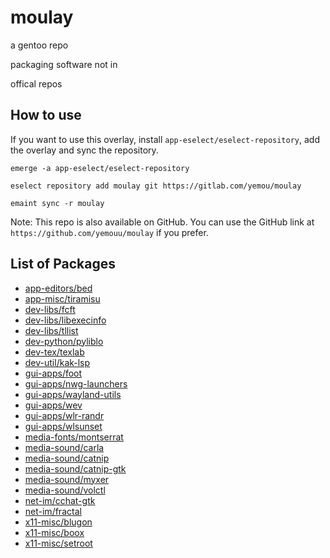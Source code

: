# moulay
a gentoo repo

packaging software not in

offical repos

## How to use
If you want to use this overlay, install `app-eselect/eselect-repository`, add the overlay and sync the repository.

```
emerge -a app-eselect/eselect-repository

eselect repository add moulay git https://gitlab.com/yemou/moulay

emaint sync -r moulay
```

Note: This repo is also available on GitHub. You can use the GitHub link at `https://github.com/yemouu/moulay` if you
prefer.

## List of Packages

 - [app-editors/bed](app-editors/bed)
 - [app-misc/tiramisu](app-misc/tiramisu)
 - [dev-libs/fcft](dev-libs/fcft)
 - [dev-libs/libexecinfo](dev-libs/libexecinfo)
 - [dev-libs/tllist](dev-libs/tllist)
 - [dev-python/pyliblo](dev-python/pyliblo)
 - [dev-tex/texlab](dev-tex/texlab)
 - [dev-util/kak-lsp](dev-util/kak-lsp)
 - [gui-apps/foot](gui-apps/foot)
 - [gui-apps/nwg-launchers](gui-apps/nwg-launchers)
 - [gui-apps/wayland-utils](gui-apps/wayland-utils)
 - [gui-apps/wev](gui-apps/wev)
 - [gui-apps/wlr-randr](gui-apps/wlr-randr)
 - [gui-apps/wlsunset](gui-apps/wlsunset)
 - [media-fonts/montserrat](media-fonts/montserrat)
 - [media-sound/carla](media-sound/carla)
 - [media-sound/catnip](media-sound/catnip)
 - [media-sound/catnip-gtk](media-sound/catnip-gtk)
 - [media-sound/myxer](media-sound/myxer)
 - [media-sound/volctl](media-sound/volctl)
 - [net-im/cchat-gtk](net-im/cchat-gtk)
 - [net-im/fractal](net-im/fractal)
 - [x11-misc/blugon](x11-misc/blugon)
 - [x11-misc/boox](x11-misc/boox)
 - [x11-misc/setroot](x11-misc/setroot)
